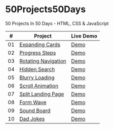 # 50Projects50Days

50 Projects In 50 Days - HTML, CSS &amp; JavaScript

|  #  | Project                                                                                                                     | Live Demo                                                                         |
| :-: | --------------------------------------------------------------------------------------------------------------------------- | --------------------------------------------------------------------------------- |
| 01  | [Expanding Cards](https://github.com/Soumikbhatta/50Projects50Days/tree/main/01.%20Expanding%20Cards)                             | [Demo](https://soumikbhatta.github.io/50Projects50Days/01.%20Expanding%20Cards/index.html)               |
| 02  | [Progress Steps](https://github.com/Soumikbhatta/50Projects50Days/tree/main/02.%20Progress%20Steps)                               | [Demo](https://soumikbhatta.github.io/50Projects50Days/02.%20Progress%20Steps/index.html)                |
| 03  | [Rotating Navigation](https://github.com/Soumikbhatta/50Projects50Days/tree/main/03.%20Rotating%20Navigation)                       | [Demo](https://soumikbhatta.github.io/50Projects50Days/03.%20Rotating%20Navigation/index.html) |
| 04  | [Hidden Search](https://github.com/Soumikbhatta/50Projects50Days/tree/main/04.%20Hidden%20Search)                          | [Demo](https://soumikbhatta.github.io/50Projects50Days/04.%20Hidden%20Search/index.html/)          |
| 05  | [Blurry Loading](https://github.com/Soumikbhatta/50Projects50Days/tree/main/05.%20Blurry%20Loading)                               | [Demo](https://soumikbhatta.github.io/50Projects50Days/05.%20Blurry%20Loading/index.html)                |
| 06  | [Scroll Animation](https://github.com/Soumikbhatta/50Projects50Days/tree/main/06.%20Scroll%20Animation)                           | [Demo](https://soumikbhatta.github.io/50Projects50Days/06.%20Scroll%20Animation/index.html)              |
| 07  | [Split Landing Page](https://github.com/Soumikbhatta/50Projects50Days/tree/main/07.%20Split%20Landing%20Page)                       | [Demo](https://soumikbhatta.github.io/50Projects50Days/07.%20Split%20Landing%20Page/index.html)            |
| 08  | [Form Wave](https://github.com/Soumikbhatta/50Projects50Days/tree/main/08.%20Form%20Wave)                                         | [Demo](https://soumikbhatta.github.io/50Projects50Days/08.%20Form%20Wave/index.html)                     |
| 09  | [Sound Board](https://github.com/Soumikbhatta/50Projects50Days/tree/main/09.%20Sound%20Board)                                     | [Demo](https://soumikbhatta.github.io/50Projects50Days/09.%20Sound%20Board/index.html)                   |
| 10  | [Dad Jokes](https://github.com/Soumikbhatta/50Projects50Days/tree/main/10.%20Dad%20Jokess)                                         | [Demo](https://soumikbhatta.github.io/50Projects50Days/10.%20Dad%20Jokes/index.html)                     |
